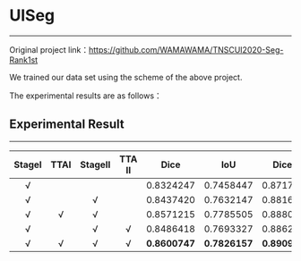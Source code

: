 # UlSeg
***
Original project link：https://github.com/WAMAWAMA/TNSCUI2020-Seg-Rank1st

We trained our data set using the scheme of the above project.

The experimental results are as follows：

## Experimental Result

***

| StageⅠ | TTAⅠ | StageⅡ | TTA Ⅱ |     Dice      |      IoU      |    Dice β     |     IoU β     |
| :----: | :--: | :----: | :---: | :-----------: | :-----------: | :-----------: | :-----------: |
|   √    |      |        |       |   0.8324247   |   0.7458447   |   0.8717661   |   0.8008780   |
|   √    |      |   √    |       |   0.8437420   |   0.7632147   |   0.8816358   |   0.8146432   |
|   √    |  √   |   √    |       |   0.8571215   |   0.7785505   |   0.8880194   |   0.8158846   |
|   √    |      |   √    |   √   |   0.8486418   |   0.7693327   |   0.8862817   |   0.8160666   |
|   √    |  √   |   √    |   √   | **0.8600747** | **0.7826157** | **0.8909538** | **0.8200555** |


